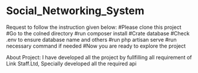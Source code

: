# Social_Networking_System

Request to follow the instruction given below:
#Please clone this project 
#Go to the colned directory 
#run composer install
#Crate database 
#Check .env to ensure database name and others
#run php artisan serve
#run necessary command if needed
#Now you are ready to explore the project

About Project:
I have developed all the project by fullfilling all requirement of Link Staff.Ltd, Specially developed all the required api


 
